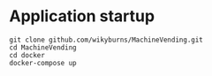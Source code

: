 # Application startup

```
git clone github.com/wikyburns/MachineVending.git
cd MachineVending
cd docker
docker-compose up
```





